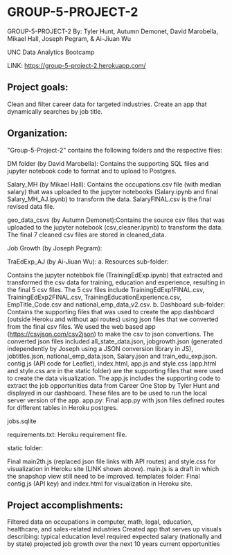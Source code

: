 # GROUP-5-PROJECT-2
GROUP-5-PROJECT-2
By: Tyler Hunt, Autumn Demonet, David Marobella, Mikael Hall, Joseph Pegram, & Ai-Jiuan Wu

UNC Data Analytics Bootcamp

LINK: https://group-5-project-2.herokuapp.com/

## Project goals:
Clean and filter career data for targeted industries.
Create an app that dynamically searches by job title.

## Organization:
"Group-5-Project-2" contains the following folders and the respective files:

DM folder (by David Marobella): Contains the supporting SQL files and jupyter notebook code to format and to upload to Postgres.

Salary_MH (by Mikael Hall): Contains the occupations.csv file (with median salary) that was uploaded to the jupyter notebooks (Salary.ipynb and final Salary_MH_AJ.ipynb) to transform the data. SalaryFINAL.csv is the final revised data file.

geo_data_csvs (by Autumn Demonet):Contains the source csv files that was uploaded to the jupyter notebook (csv_cleaner.ipynb) to transform the data. The final 7 cleaned csv files are stored in cleaned_data.

Job Growth (by Joseph Pegram):

TraEdExp_AJ (by Ai-Jiuan Wu): a. Resources sub-folder:

Contains the jupyter notebbok file (TrainingEdExp.ipynb) that extracted and transformed the csv data for training, education and experience, resulting in the final 5 csv files.
The 5 csv files include TrainingEdExp1FINAL.csv, TrainingEdExp2FINAL.csv, TrainingEducationExperience.csv, EmpTitle_Code.csv and
national_emp_data_v2.csv. b. Dashboard sub-folder:
Contains the supporting files that was used to create the app dashboard (outside Heroku and without api routes) using json files that we
converted from the final csv files.
We used the web based app (https://csvjson.com/csv2json) to make the csv to json convertions. The converted json files included
all_state_data.json, jobgrowth.json (generated independently by Joseph using a JSON conversion library in JS), jobtitles.json,
national_emp_data.json, Salary.json and train_edu_exp.json.
contig.js (API code for Leaflet), index.html, app.js and style.css (app.html and style.css are in the static folder) are the supporting files that were used to create the data visualization.
The app.js includes the supporting code to extract the job opportunities data from Career One Stop by Tyler Hunt and displayed in our
dashboard.
These files are to be used to run the local server version of the app.
app.py: Final app.py with json files defined routes for different tables in Heroku postgres.

jobs.sqlite

requirements.txt: Heroku requirement file.

static folder:

Final main2th.js (replaced json file links with API routes) and style.css for visualization in Heroku site (LINK shown above).
main.js is a draft in which the snapshop view still need to be improved.
templates folder: Final contig.js (API key) and index.html for visualization in Heroku site.

## Project accomplishments: 
Filtered data on occupations in computer, math, legal, education, healthcare, and sales-related industries
Created app that serves up visuals describing:
typical education level required
expected salary (nationally and by state)
projected job growth over the next 10 years
current opportunities
